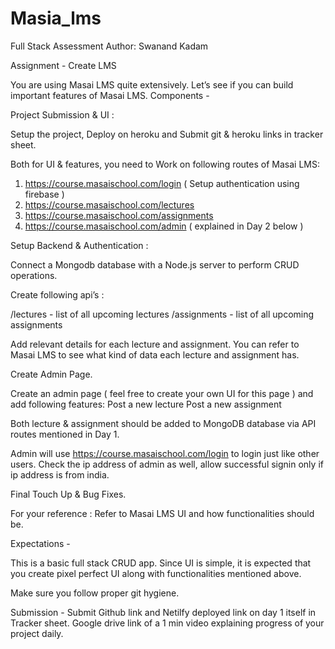 # Masia_lms


Full Stack Assessment
Author: Swanand Kadam



Assignment - Create LMS

You are using Masai LMS quite extensively. Let’s see if you can build important features of Masai LMS. 
Components -

Project Submission & UI : 

Setup the project, Deploy on heroku and Submit git & heroku links in tracker sheet.

Both for UI & features, you need to Work on following routes of Masai LMS:

1. https://course.masaischool.com/login ( Setup authentication using firebase )
2. https://course.masaischool.com/lectures
3. https://course.masaischool.com/assignments
4. https://course.masaischool.com/admin ( explained in Day 2 below )




Setup Backend & Authentication : 

Connect a Mongodb database with a Node.js server to perform CRUD operations.

Create following api’s : 

/lectures - list of all upcoming lectures
/assignments - list of all upcoming assignments

Add relevant details for each lecture and assignment. You can refer to Masai LMS to see what kind of data each lecture and assignment has. 



Create Admin Page.



Create an admin page ( feel free to create your own UI for this page ) and add following features:
Post a new lecture
Post a new assignment

Both lecture & assignment should be added to MongoDB database via API routes mentioned in Day 1. 

Admin will use https://course.masaischool.com/login  to login just like other users.
Check the ip address of admin as well, allow successful signin only if ip address is from india.




Final Touch Up & Bug Fixes.



For your reference : Refer to Masai LMS UI and how functionalities should be.


Expectations -

This is a basic full stack CRUD app. Since UI is simple, it is expected that you create pixel perfect UI along with functionalities mentioned above.

Make sure you follow proper git hygiene.


Submission -
Submit Github link and Netilfy deployed link on day 1 itself in Tracker sheet.
Google drive link of a 1 min video explaining progress of your project daily.

